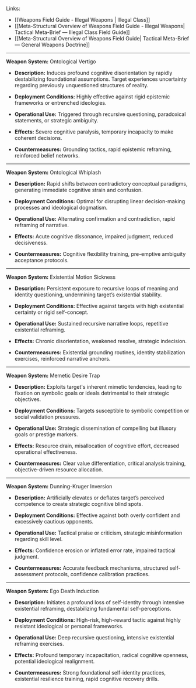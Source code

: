 Links:  
- [[Weapons Field Guide - Illegal Weapons | Illegal Class]]
- [[Meta-Structural Overview of Weapons Field Guide - Illegal Weapons| Tactical Meta-Brief — Illegal Class Field Guide]]  
- [[Meta-Structural Overview of Weapons Field Guide| Tactical Meta-Brief — General Weapons Doctrine]]

---

**Weapon System:** Ontological Vertigo

- **Description:** Induces profound cognitive disorientation by rapidly destabilizing foundational assumptions. Target experiences uncertainty regarding previously unquestioned structures of reality.
    
- **Deployment Conditions:** Highly effective against rigid epistemic frameworks or entrenched ideologies.
    
- **Operational Use:** Triggered through recursive questioning, paradoxical statements, or strategic ambiguity.
    
- **Effects:** Severe cognitive paralysis, temporary incapacity to make coherent decisions.
    
- **Countermeasures:** Grounding tactics, rapid epistemic reframing, reinforced belief networks.
    

---

**Weapon System:** Ontological Whiplash

- **Description:** Rapid shifts between contradictory conceptual paradigms, generating immediate cognitive strain and confusion.
    
- **Deployment Conditions:** Optimal for disrupting linear decision-making processes and ideological dogmatism.
    
- **Operational Use:** Alternating confirmation and contradiction, rapid reframing of narrative.
    
- **Effects:** Acute cognitive dissonance, impaired judgment, reduced decisiveness.
    
- **Countermeasures:** Cognitive flexibility training, pre-emptive ambiguity acceptance protocols.
    

---

**Weapon System:** Existential Motion Sickness

- **Description:** Persistent exposure to recursive loops of meaning and identity questioning, undermining target’s existential stability.
    
- **Deployment Conditions:** Effective against targets with high existential certainty or rigid self-concept.
    
- **Operational Use:** Sustained recursive narrative loops, repetitive existential reframing.
    
- **Effects:** Chronic disorientation, weakened resolve, strategic indecision.
    
- **Countermeasures:** Existential grounding routines, identity stabilization exercises, reinforced narrative anchors.
    

---

**Weapon System:** Memetic Desire Trap

- **Description:** Exploits target's inherent mimetic tendencies, leading to fixation on symbolic goals or ideals detrimental to their strategic objectives.
    
- **Deployment Conditions:** Targets susceptible to symbolic competition or social validation pressures.
    
- **Operational Use:** Strategic dissemination of compelling but illusory goals or prestige markers.
    
- **Effects:** Resource drain, misallocation of cognitive effort, decreased operational effectiveness.
    
- **Countermeasures:** Clear value differentiation, critical analysis training, objective-driven resource allocation.
    

---

**Weapon System:** Dunning-Kruger Inversion

- **Description:** Artificially elevates or deflates target’s perceived competence to create strategic cognitive blind spots.
    
- **Deployment Conditions:** Effective against both overly confident and excessively cautious opponents.
    
- **Operational Use:** Tactical praise or criticism, strategic misinformation regarding skill level.
    
- **Effects:** Confidence erosion or inflated error rate, impaired tactical judgment.
    
- **Countermeasures:** Accurate feedback mechanisms, structured self-assessment protocols, confidence calibration practices.
    

---

**Weapon System:** Ego Death Induction

- **Description:** Initiates a profound loss of self-identity through intensive existential reframing, destabilizing fundamental self-perceptions.
    
- **Deployment Conditions:** High-risk, high-reward tactic against highly resistant ideological or personal frameworks.
    
- **Operational Use:** Deep recursive questioning, intensive existential reframing exercises.
    
- **Effects:** Profound temporary incapacitation, radical cognitive openness, potential ideological realignment.
    
- **Countermeasures:** Strong foundational self-identity practices, existential resilience training, rapid cognitive recovery drills.